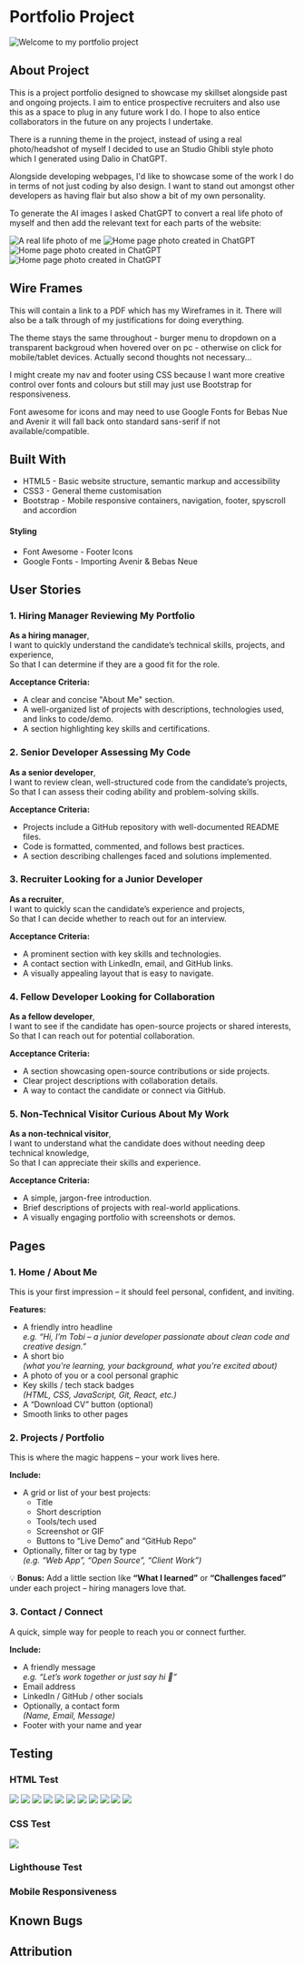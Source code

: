 # Portfolio Project

<img src="assets/images/README.png" alt="Welcome to my portfolio project">


## About Project

This is a project portfolio designed to showcase my skillset alongside past and ongoing projects. I aim to entice prospective recruiters and also use this as a space to plug in any future work I do. I hope to also entice collaborators in the future on any projects I undertake.

There is a running theme in the project, instead of using a real photo/headshot of myself I decided to use an Studio Ghibli style photo which I generated using Dalio in ChatGPT. 

Alongside developing webpages, I'd like to showcase some of the work I do in terms of not just coding by also design. I want to stand out amongst other developers as having flair but also show a bit of my own personality. 

To generate the AI images I asked ChatGPT to convert a real life photo of myself and then add the relevant text for each parts of the website:

<img src="assets/images/20241201_151312.jpg" alt="A real life photo of me">
<img src="assets/images/About.png" alt="Home page photo created in ChatGPT">
<img src="assets/images/Projects.png" alt="Home page photo created in ChatGPT">
<img src="assets/images/Contact.png" alt="Home page photo created in ChatGPT">


## Wire Frames

This will contain a link to a PDF which has my Wireframes in it. There will also be a talk through of my justifications for doing everything.

The theme stays the same throughout - burger menu to dropdown on a transparent backgroud when hovered over on pc - otherwise on click for mobile/tablet devices. Actually second thoughts not necessary...

I might create my nav and footer using CSS because I want more creative control over fonts and colours but still may just use Bootstrap for responsiveness. 

Font awesome for icons and may need to use Google Fonts for Bebas Nue and Avenir it will fall back onto standard sans-serif if not available/compatible.


## Built With

* HTML5 - Basic website structure, semantic markup and accessibility
* CSS3 - General theme customisation
* Bootstrap - Mobile responsive containers, navigation, footer, spyscroll and accordion

#### Styling

* Font Awesome - Footer Icons
* Google Fonts - Importing Avenir & Bebas Neue

## User Stories

### 1. Hiring Manager Reviewing My Portfolio

**As a hiring manager**,  
I want to quickly understand the candidate’s technical skills, projects, and experience,  
So that I can determine if they are a good fit for the role.

**Acceptance Criteria:**
- A clear and concise "About Me" section.
- A well-organized list of projects with descriptions, technologies used, and links to code/demo.
- A section highlighting key skills and certifications.


### 2. Senior Developer Assessing My Code

**As a senior developer**,  
I want to review clean, well-structured code from the candidate’s projects,  
So that I can assess their coding ability and problem-solving skills.

**Acceptance Criteria:**
- Projects include a GitHub repository with well-documented README files.
- Code is formatted, commented, and follows best practices.
- A section describing challenges faced and solutions implemented.


### 3. Recruiter Looking for a Junior Developer

**As a recruiter**,  
I want to quickly scan the candidate’s experience and projects,  
So that I can decide whether to reach out for an interview.

**Acceptance Criteria:**
- A prominent section with key skills and technologies.
- A contact section with LinkedIn, email, and GitHub links.
- A visually appealing layout that is easy to navigate.


### 4. Fellow Developer Looking for Collaboration

**As a fellow developer**,  
I want to see if the candidate has open-source projects or shared interests,  
So that I can reach out for potential collaboration.

**Acceptance Criteria:**
- A section showcasing open-source contributions or side projects.
- Clear project descriptions with collaboration details.
- A way to contact the candidate or connect via GitHub.


### 5. Non-Technical Visitor Curious About My Work

**As a non-technical visitor**,  
I want to understand what the candidate does without needing deep technical knowledge,  
So that I can appreciate their skills and experience.

**Acceptance Criteria:**
- A simple, jargon-free introduction.
- Brief descriptions of projects with real-world applications.
- A visually engaging portfolio with screenshots or demos.

## Pages

### 1. Home / About Me

This is your first impression – it should feel personal, confident, and inviting.

**Features:**
- A friendly intro headline  
  _e.g. “Hi, I’m Tobi – a junior developer passionate about clean code and creative design.”_
- A short bio  
  _(what you're learning, your background, what you're excited about)_
- A photo of you or a cool personal graphic
- Key skills / tech stack badges  
  _(HTML, CSS, JavaScript, Git, React, etc.)_
- A “Download CV” button (optional)
- Smooth links to other pages


### 2. Projects / Portfolio

This is where the magic happens – your work lives here.

**Include:**
- A grid or list of your best projects:
  - Title
  - Short description
  - Tools/tech used
  - Screenshot or GIF
  - Buttons to “Live Demo” and “GitHub Repo”
- Optionally, filter or tag by type  
  _(e.g. “Web App”, “Open Source”, “Client Work”)_

💡 **Bonus:** Add a little section like **“What I learned”** or **“Challenges faced”** under each project – hiring managers love that.


### 3. Contact / Connect

A quick, simple way for people to reach you or connect further.

**Include:**
- A friendly message  
  _e.g. “Let’s work together or just say hi 👋”_
- Email address
- LinkedIn / GitHub / other socials
- Optionally, a contact form  
  _(Name, Email, Message)_
- Footer with your name and year


## Testing

### HTML Test
<img src="assets/images/Code testing/Screenshot 2025-04-22 at 22.42.41.png">
<img src="assets/images/Code testing/Screenshot 2025-04-22 at 22.53.08.png">
<img src="assets/images/Code testing/Screenshot 2025-04-22 at 22.53.16.png">
<img src="assets/images/Code testing/Screenshot 2025-04-22 at 22.53.54.png">
<img src="assets/images/Code testing/Screenshot 2025-04-22 at 22.54.04.png">
<img src="assets/images/Code testing/Screenshot 2025-04-22 at 22.54.12.png">
<img src="assets/images/Code testing/Screenshot 2025-04-22 at 23.02.32.png">
<img src="assets/images/Code testing/Screenshot 2025-04-22 at 23.02.39.png">
<img src="assets/images/Code testing/Screenshot 2025-04-22 at 23.10.15.png">
<img src="assets/images/Code testing/Screenshot 2025-04-22 at 23.12.47.png">
<img src="assets/images/Code testing/Screenshot 2025-04-22 at 23.18.09.png">

### CSS Test

<img src="assets/images/Code testing/Screenshot 2025-04-22 at 23.19.04.png">

### Lighthouse Test

### Mobile Responsiveness



## Known Bugs



## Attribution